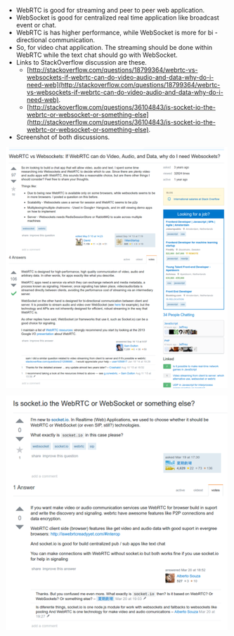 * WebRTC is good for streaming and peer to peer web application.
* WebSocket is good for centralized real time application like broadcast event or chat.
* WebRTC is has higher performance, while WebSocket is more for bi - directional communication.
* So, for video chat application. The streaming should be done within WebRTC while the text chat should go with WebSocket.
* Links to StackOverflow discussion are these.
    * [http://stackoverflow.com/questions/18799364/webrtc-vs-websockets-if-webrtc-can-do-video-audio-and-data-why-do-i-need-web](http://stackoverflow.com/questions/18799364/webrtc-vs-websockets-if-webrtc-can-do-video-audio-and-data-why-do-i-need-web).
    * [http://stackoverflow.com/questions/36104843/is-socket-io-the-webrtc-or-websocket-or-something-else](http://stackoverflow.com/questions/36104843/is-socket-io-the-webrtc-or-websocket-or-something-else).
* Screenshot of both discussions.

![./20161008-1220-cet-webrtc-vs-websocket-1.png](./20161008-1220-cet-webrtc-vs-websocket-1.png)

![./20161008-1220-cet-webrtc-vs-websocket-2.png](./20161008-1220-cet-webrtc-vs-websocket-2.png)